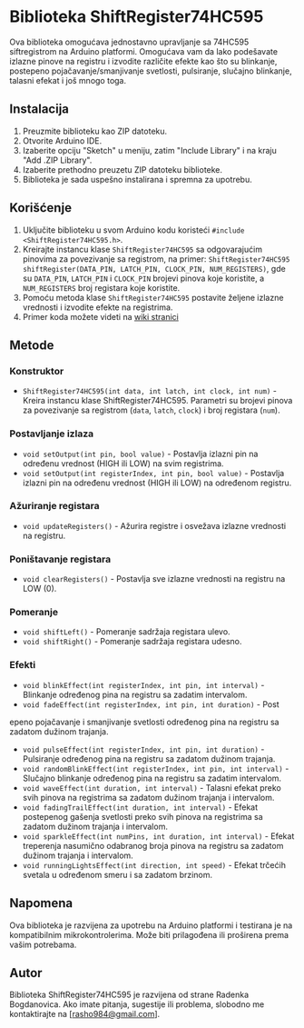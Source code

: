# Biblioteka ShiftRegister74HC595

Ova biblioteka omogućava jednostavno upravljanje sa 74HC595 siftregistrom na Arduino platformi. Omogućava vam da lako podešavate izlazne pinove na registru i izvodite različite efekte kao što su blinkanje, postepeno pojačavanje/smanjivanje svetlosti, pulsiranje, slučajno blinkanje, talasni efekat i još mnogo toga.

## Instalacija

1. Preuzmite biblioteku kao ZIP datoteku.
2. Otvorite Arduino IDE.
3. Izaberite opciju "Sketch" u meniju, zatim "Include Library" i na kraju "Add .ZIP Library".
4. Izaberite prethodno preuzetu ZIP datoteku biblioteke.
5. Biblioteka je sada uspešno instalirana i spremna za upotrebu.

## Korišćenje

1. Uključite biblioteku u svom Arduino kodu koristeći `#include <ShiftRegister74HC595.h>`.
2. Kreirajte instancu klase `ShiftRegister74HC595` sa odgovarajućim pinovima za povezivanje sa registrom, na primer: `ShiftRegister74HC595 shiftRegister(DATA_PIN, LATCH_PIN, CLOCK_PIN, NUM_REGISTERS)`, gde su `DATA_PIN`, `LATCH_PIN` i `CLOCK_PIN` brojevi pinova koje koristite, a `NUM_REGISTERS` broj registara koje koristite.
3. Pomoću metoda klase `ShiftRegister74HC595` postavite željene izlazne vrednosti i izvodite efekte na registrima.
4. Primer koda možete videti na [wiki stranici](https://github.com/rasho/74HC595/wiki)

## Metode

### Konstruktor

- `ShiftRegister74HC595(int data, int latch, int clock, int num)` - Kreira instancu klase ShiftRegister74HC595. Parametri su brojevi pinova za povezivanje sa registrom (`data`, `latch`, `clock`) i broj registara (`num`).

### Postavljanje izlaza

- `void setOutput(int pin, bool value)` - Postavlja izlazni pin na određenu vrednost (HIGH ili LOW) na svim registrima.
- `void setOutput(int registerIndex, int pin, bool value)` - Postavlja izlazni pin na određenu vrednost (HIGH ili LOW) na određenom registru.

### Ažuriranje registara

- `void updateRegisters()` - Ažurira registre i osvežava izlazne vrednosti na registru.

### Poništavanje registara

- `void clearRegisters()` - Postavlja sve izlazne vrednosti na registru na LOW (0).

### Pomeranje

- `void shiftLeft()` - Pomeranje sadržaja registara ulevo.
- `void shiftRight()` - Pomeranje sadržaja registara udesno.

### Efekti

- `void blinkEffect(int registerIndex, int pin, int interval)` - Blinkanje određenog pina na registru sa zadatim intervalom.
- `void fadeEffect(int registerIndex, int pin, int duration)` - Post

epeno pojačavanje i smanjivanje svetlosti određenog pina na registru sa zadatom dužinom trajanja.
- `void pulseEffect(int registerIndex, int pin, int duration)` - Pulsiranje određenog pina na registru sa zadatom dužinom trajanja.
- `void randomBlinkEffect(int registerIndex, int pin, int interval)` - Slučajno blinkanje određenog pina na registru sa zadatim intervalom.
- `void waveEffect(int duration, int interval)` - Talasni efekat preko svih pinova na registrima sa zadatom dužinom trajanja i intervalom.
- `void fadingTrailEffect(int duration, int interval)` - Efekat postepenog gašenja svetlosti preko svih pinova na registrima sa zadatom dužinom trajanja i intervalom.
- `void sparkleEffect(int numPins, int duration, int interval)` - Efekat treperenja nasumično odabranog broja pinova na registru sa zadatom dužinom trajanja i intervalom.
- `void runningLightsEffect(int direction, int speed)` - Efekat trčećih svetala u određenom smeru i sa zadatom brzinom.

## Napomena

Ova biblioteka je razvijena za upotrebu na Arduino platformi i testirana je na kompatibilnim mikrokontrolerima. Može biti prilagođena ili proširena prema vašim potrebama.

## Autor

Biblioteka ShiftRegister74HC595 je razvijena od strane Radenka Bogdanovica. Ako imate pitanja, sugestije ili problema, slobodno me kontaktirajte na [rasho984@gmail.com].

